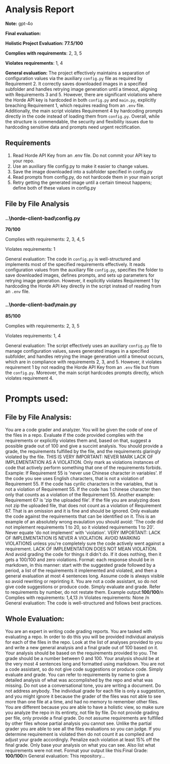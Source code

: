# Analysis Report

**Note:** gpt-4o

**Final evaluation:**

 **Holistic Project Evaluation: 77.5/100**

**Complies with requirements**: 2, 3, 5

**Violates requirements**: 1, 4

**General evaluation:** The project effectively maintains a separation of configuration values via the auxiliary `config.py` file as required by Requirement 2. It correctly saves downloaded images in a specified subfolder and handles retrying image generation until a timeout, aligning with Requirements 3 and 5. However, there are significant violations where the Horde API key is hardcoded in both `config.py` and `main.py`, explicitly breaching Requirement 1, which requires reading from an `.env` file. Additionally, the main script violates Requirement 4 by hardcoding prompts directly in the code instead of loading them from `config.py`. Overall, while the structure is commendable, the security and flexibility issues due to hardcoding sensitive data and prompts need urgent rectification.

## Requirements

1. Read Horde API Key from an .env file. Do not commit your API key to your repo.
2. Use an auxiliary file config.py to make it easier to change values.
3. Save the image downloaded into a subfolder specified in config.py
4. Read prompts from config.py, do not hardcode them in your main script
5. Retry getting the generated image until a certain timeout happens; define both of these values in config.py
## File by File Analysis

### ..\horde-client-bad\config.py
**70/100**

Complies with requirements: 2, 3, 4, 5

Violates requirements: 1

General evaluation: The code in `config.py` is well-structured and implements most of the specified requirements effectively. It reads configuration values from the auxiliary file `config.py`, specifies the folder to save downloaded images, defines prompts, and sets up parameters for retrying image generation. However, it explicitly violates Requirement 1 by hardcoding the Horde API key directly in the script instead of reading from an `.env` file.

### ..\horde-client-bad\main.py
**85/100**

Complies with requirements: 2, 3, 5

Violates requirements: 1, 4

General evaluation: The script effectively uses an auxiliary `config.py` file to manage configuration values, saves generated images in a specified subfolder, and handles retrying the image generation until a timeout occurs, which are in compliance with requirements 2, 3, and 5. However, it violates requirement 1 by not reading the Horde API Key from an `.env` file but from the `config.py`. Moreover, the main script hardcodes prompts directly, which violates requirement 4.

# Prompts used:

## File by File Analysis:

You are a code grader and analyzer. You will be given the code of one of the files in a repo. Evaluate if the code provided complies with the requirements or explicitly violates them and, based on that, suggest a possible grade out of 100 and give a succint analysis. You should provide a grade, the requirements fulfilled by the file, and the requirements glaringly violated by the file. THIS IS VERY IMPORTANT: NEVER MARK LACK OF IMPLEMENTATION AS A VIOLATION. Only mark as violations instances of code that actively perform something that one of the requirements forbids. Example: If Requirement 55 is 'never use Chinese character in variables'. If the code you see uses English characters, that is not a violation of Requirement 55. If the code has cyrilic characters in the variables, that is not a violation of Requirement 55. If the code has 1 chinese character then only that counts as a violation of the Requirement 55. Another example: Requirement 67 is 'zip the uploaded file'. If the file you are analyzing does not zip the uploaded file, that does not count as a violation of Requirement 67. That is an omission and it is fine and should be ignored. Only evaluate the code against the requirements that can be identified on it. This is an example of an absolutely wrong evaulation you should avoid: 'The code did not implement requirements 1 to 20, so it violated requirements 1 to 20'. Never equate 'do not implement' with 'violation'. VERY IMPORTANT: LACK OF IMPLEMENTATION IS NEVER A VIOLATION. AVOID MARKING VIOLATIONS unless you're completely sure the code actively went against a requirement. LACK OF IMPLEMENTATION DOES NOT MEAN VIOLATION. And avoid grading the code for things it didn't do. If it does nothing, then it gets a 100/100 and zero violations. Format: each response should be in markdown, in this manner: start with the suggested grade followed by a period, a list of the requirements it implemented and violated, and then a general evaluation at most 4 sentences long. Assume code is always visible so avoid rewriting or reprinting it. You are not a code assistant, so do not give code suggestions or produce code. Simply evaluate and grade. Refer to requirements by number, do not restate them. Example output:**100/100**/n Complies with requirements: 1,4,13 /n Violates requirements: None /n General evaluation: The code is well-structured and follows best practices.

## Whole Evaluation:

You are an expert in writing code grading reports. You are tasked with evaluating a repo. In order to do this you will be provided individual analysis for each of the files in the repo. Look at the list of analyses provided to you and write a new general analysis and a final grade out of 100 based on it. Your analysis should be based on the requirements provided to you. The grade should be a number between 0 and 100. Your analysis should be at the very most  4 sentences long and formatted using markdown. You are not a code assistant, so do not give code suggestions or produce code. Simply evaluate and grade. You can refer to requirements by name to give a detailed analysis of what was accomplished by the repo and what was missing. Do not use a conversational tone, you are writing a document. Do not address anybody. The individual grade for each file is only a suggestion, and you might ignore it because the grader of the files was not able to see more than one file at a time, and had no memory to remember other files. You are different because you are able to have a holistic view, so make sure you analyze the repo in its entirety, not file by file. Do not provide grading per file, only provide a final grade. Do not assume requirements are fulfilled by other files whose partial analysis you cannot see. Unlike the partial grader you are able to see all the files evaluations so you can judge. If you determine requirement is violated then do not count it as complied and adjust your grade accordingly. Penalize each violation at least 15% off the final grade. Only base your analysis on what you can see. Also list what requirements were not met. Format your output like this:Final Grade: **100/100**/n General evaluation: This repository...

